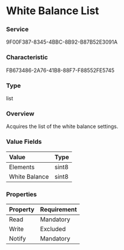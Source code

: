 # White Balance List

### Service

9F00F387-8345-4BBC-8B92-B87B52E3091A

### Characteristic

FB673486-2A76-41B8-88F7-F88552FE5745

### Type

list

### Overview

Acquires the list of the white balance settings.

### Value Fields

| Value | Type |
|:--|:--|
| Elements | sint8 |
| White Balance | sint8 |

### Properties

| Property | Requirement |
|:--|:--|
| Read | Mandatory |
| Write | Excluded |
| Notify | Mandatory |
